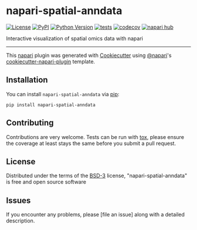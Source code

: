 # napari-spatial-anndata

[![License](https://img.shields.io/pypi/l/napari-spatial-anndata.svg?color=green)](https://github.com/giovp/napari-spatial-anndata/raw/main/LICENSE)
[![PyPI](https://img.shields.io/pypi/v/napari-spatial-anndata.svg?color=green)](https://pypi.org/project/napari-spatial-anndata)
[![Python Version](https://img.shields.io/pypi/pyversions/napari-spatial-anndata.svg?color=green)](https://python.org)
[![tests](https://github.com/giovp/napari-spatial-anndata/workflows/tests/badge.svg)](https://github.com/giovp/napari-spatial-anndata/actions)
[![codecov](https://codecov.io/gh/giovp/napari-spatial-anndata/branch/main/graph/badge.svg)](https://codecov.io/gh/giovp/napari-spatial-anndata)
[![napari hub](https://img.shields.io/endpoint?url=https://api.napari-hub.org/shields/napari-spatial-anndata)](https://napari-hub.org/plugins/napari-spatial-anndata)

Interactive visualization of spatial omics data with napari

----------------------------------

This [napari] plugin was generated with [Cookiecutter] using [@napari]'s [cookiecutter-napari-plugin] template.

<!--
Don't miss the full getting started guide to set up your new package:
https://github.com/napari/cookiecutter-napari-plugin#getting-started

and review the napari docs for plugin developers:
https://napari.org/plugins/stable/index.html
-->

## Installation

You can install `napari-spatial-anndata` via [pip]:

    pip install napari-spatial-anndata




## Contributing

Contributions are very welcome. Tests can be run with [tox], please ensure
the coverage at least stays the same before you submit a pull request.

## License

Distributed under the terms of the [BSD-3] license,
"napari-spatial-anndata" is free and open source software

## Issues

If you encounter any problems, please [file an issue] along with a detailed description.

[napari]: https://github.com/napari/napari
[Cookiecutter]: https://github.com/audreyr/cookiecutter
[@napari]: https://github.com/napari
[MIT]: http://opensource.org/licenses/MIT
[BSD-3]: http://opensource.org/licenses/BSD-3-Clause
[GNU GPL v3.0]: http://www.gnu.org/licenses/gpl-3.0.txt
[GNU LGPL v3.0]: http://www.gnu.org/licenses/lgpl-3.0.txt
[Apache Software License 2.0]: http://www.apache.org/licenses/LICENSE-2.0
[Mozilla Public License 2.0]: https://www.mozilla.org/media/MPL/2.0/index.txt
[cookiecutter-napari-plugin]: https://github.com/napari/cookiecutter-napari-plugin

[napari]: https://github.com/napari/napari
[tox]: https://tox.readthedocs.io/en/latest/
[pip]: https://pypi.org/project/pip/
[PyPI]: https://pypi.org/
